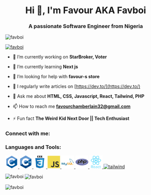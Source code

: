 <h1 align="center">Hi 👋, I'm Favour AKA Favboi</h1>
<h3 align="center">A passionate Software Engineer from Nigeria</h3>

<p align="left"> <img src="https://komarev.com/ghpvc/?username=favboi&label=Profile%20views&color=0e75b6&style=flat" alt="favboi" /> </p>

<p align="left"> <a href="https://github.com/ryo-ma/github-profile-trophy"><img src="https://github-profile-trophy.vercel.app/?username=favboi" alt="favboi" /></a> </p>

- 🔭 I’m currently working on **StarBroker, Voter**

- 🌱 I’m currently learning **Next js**

- 🤝 I’m looking for help with **favour-s store**

- 📝 I regularly write articles on [https://dev.to/](https://dev.to/)

- 💬 Ask me about **HTML, CSS, Javascript, React, Tailwind, PHP**

- 📫 How to reach me **favourchamberlain32@gmail.com**

- ⚡ Fun fact **The Weird Kid Next Door || Tech Enthusiast**

<h3 align="left">Connect with me:</h3>
<p align="left">
</p>

<h3 align="left">Languages and Tools:</h3>
<p align="left"> <a href="https://www.cprogramming.com/" target="_blank" rel="noreferrer"> <img src="https://raw.githubusercontent.com/devicons/devicon/master/icons/c/c-original.svg" alt="c" width="40" height="40"/> </a> <a href="https://www.w3schools.com/cpp/" target="_blank" rel="noreferrer"> <img src="https://raw.githubusercontent.com/devicons/devicon/master/icons/cplusplus/cplusplus-original.svg" alt="cplusplus" width="40" height="40"/> </a> <a href="https://www.w3schools.com/css/" target="_blank" rel="noreferrer"> <img src="https://raw.githubusercontent.com/devicons/devicon/master/icons/css3/css3-original-wordmark.svg" alt="css3" width="40" height="40"/> </a> <a href="https://developer.mozilla.org/en-US/docs/Web/JavaScript" target="_blank" rel="noreferrer"> <img src="https://raw.githubusercontent.com/devicons/devicon/master/icons/javascript/javascript-original.svg" alt="javascript" width="40" height="40"/> </a> <a href="https://www.mysql.com/" target="_blank" rel="noreferrer"> <img src="https://raw.githubusercontent.com/devicons/devicon/master/icons/mysql/mysql-original-wordmark.svg" alt="mysql" width="40" height="40"/> </a> <a href="https://www.php.net" target="_blank" rel="noreferrer"> <img src="https://raw.githubusercontent.com/devicons/devicon/master/icons/php/php-original.svg" alt="php" width="40" height="40"/> </a> <a href="https://reactjs.org/" target="_blank" rel="noreferrer"> <img src="https://raw.githubusercontent.com/devicons/devicon/master/icons/react/react-original-wordmark.svg" alt="react" width="40" height="40"/> </a> <a href="https://tailwindcss.com/" target="_blank" rel="noreferrer"> <img src="https://www.vectorlogo.zone/logos/tailwindcss/tailwindcss-icon.svg" alt="tailwind" width="40" height="40"/> </a> </p>

<p><img align="left" src="https://github-readme-stats.vercel.app/api/top-langs?username=favboi&show_icons=true&locale=en&layout=compact" alt="favboi" /></p>

<p>&nbsp;<img align="center" src="https://github-readme-stats.vercel.app/api?username=favboi&show_icons=true&locale=en" alt="favboi" /></p>

<p><img align="center" src="https://github-readme-streak-stats.herokuapp.com/?user=favboi&" alt="favboi" /></p>
